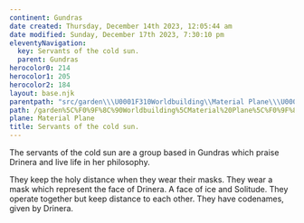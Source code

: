 ```yaml
---
continent: Gundras
date created: Thursday, December 14th 2023, 12:05:44 am
date modified: Sunday, December 17th 2023, 7:30:10 pm
eleventyNavigation:
  key: Servants of the cold sun.
  parent: Gundras
herocolor0: 214
herocolor1: 205
herocolor2: 184
layout: base.njk
parentpath: "src/garden\\\U0001F310Worldbuilding\\Material Plane\\\U0001F3F0Gundras/Gundras.md"
path: /garden%5C%F0%9F%8C%90Worldbuilding%5CMaterial%20Plane%5C%F0%9F%8F%B0Gundras%5CFactions/Servants%20of%20the%20cold%20sun./
plane: Material Plane
title: Servants of the cold sun.
---
```


The servants of the cold sun are a group based in Gundras which praise Drinera and live life in her philosophy. 

They keep the holy distance when they wear their masks. They wear a mask which represent the face of Drinera. A face of ice and Solitude. They operate together but keep distance to each other. They have codenames, given by Drinera.